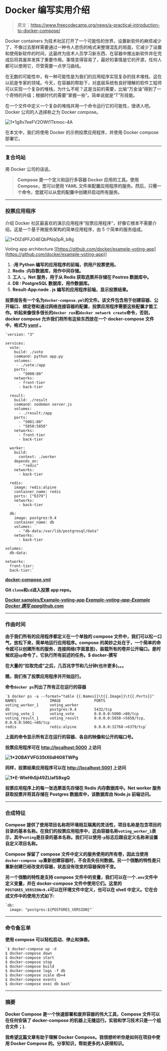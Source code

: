 # Docker 编写实用介绍

> 原文：<https://www.freecodecamp.org/news/a-practical-introduction-to-docker-compose/>

Docker containers 为技术社区打开了一个可能性的世界，设置新软件的麻烦减少了，不像过去那样需要通过一种令人悲伤的格式来整理混乱的局面，它减少了设置和使用新软件的时间，这最终为技术人员学习新东西、在容器中推出新软件并在完成后将其废弃发挥了重要作用。事情变得容易了，最好的事情是它的开源，任何人都可以使用它，尽管需要一点学习曲线。

在无数的可能性中，有一种可能性是为我们的应用程序实现复杂的技术堆栈，这在以前是专家的领域。今天，在容器的帮助下，对底层系统有良好理解的软件工程师可以实现一个复杂的堆栈，为什么不呢？这是当前的需要，比喻“万金油”得到了一个奇特的升级；根据时代的需要“掌握一些”。简单说就是“T”形技能。

在一个文件中定义一个复杂的堆栈并用一个命令运行它的可能性，很诱人吧。Docker 公司的人选择称之为 Docker compose。

![1*1g8v7eeFV2OWt1Tkmoc-4A](img/20549c3c8963e385d3404e0aa95cdcd8.png)

在本文中，我们将使用 Docker 的示例投票应用程序，并使用 Docker compose 部署它。

* * *

### 复合坞站

用 Docker 公司的话说。

> **Compose 是一个定义和运行多容器 Docker 应用的工具。使用 Compose，您可以使用 YAML 文件来配置应用程序的服务。然后，只需一个命令，您就可以从您的配置中创建并启动所有服务。**

* * *

### 投票应用程序

介绍 Docker 社区最喜欢的演示应用程序“投票应用程序”，好像它根本不需要介绍。这是一个基于微服务架构的简单应用程序，由 5 个简单的服务组成。

![1*DIZdPFJO4EQbPNq0pR_b8g](img/d61cb64780c9fbf377f50da3c2e142ba.png)

Voting app architecture [[https://github.com/docker/example-voting-app](https://github.com/docker/example-voting-app)]

1.  **:用 Python 编写的应用程序的前端，供用户投票使用。**
2.  ******Redis**** :内存数据库，用作中间存储。**
3.  ******工人**** :。Net 服务，用于从 Redis 获取选票并存储在 Postres 数据库中。**
4.  ******DB**** : PostgreSQL 数据库，用作数据库。**
5.  ******Result-App****:node . js 编写的应用程序前端，显示投票结果。**

**投票报告有一个名为`docker-compose.yml`的文件。该文件包含用于创建容器、公开端口、绑定卷和通过网络连接容器的配置，投票应用程序需要这些配置才能工作。听起来像很多很长的`docker run`和`docker network create`命令，否则，docker compose 允许我们将所有这些东西放在一个 docker-compose 文件中，格式为 [yaml](http://yaml.org/start.html) 。**

```
`version: "3"

services:
  vote:
    build: ./vote
    command: python app.py
    volumes:
     - ./vote:/app
    ports:
      - "5000:80"
    networks:
      - front-tier
      - back-tier

  result:
    build: ./result
    command: nodemon server.js
    volumes:
      - ./result:/app
    ports:
      - "5001:80"
      - "5858:5858"
    networks:
      - front-tier
      - back-tier

  worker:
    build:
      context: ./worker
    depends_on:
      - "redis"
    networks:
      - back-tier

  redis:
    image: redis:alpine
    container_name: redis
    ports: ["6379"]
    networks:
      - back-tier

  db:
    image: postgres:9.4
    container_name: db
    volumes:
      - "db-data:/var/lib/postgresql/data"
    networks:
      - back-tier

volumes:
  db-data:

networks:
  front-tier:
  back-tier:`
```

**[docker-compose.yml](https://gist.github.com/faizanbashir/36b81228ea941dcc49575dc69b8369d9#file-docker-compose-yml)**

**Git `clone`和`cd`进入投票 app repo。**

**[**Docker samples/Example-voting-app**](https://github.com/dockersamples/example-voting-app)
[*Example-voting-app-Example Docker 撰写 app*github.com](https://github.com/dockersamples/example-voting-app)**

* * *

### **作曲时间**

**由于我们所有的应用程序都定义在一个单独的 compose 文件中，我们可以松一口气，放松下来，简单地运行应用程序。compose 的美妙之处在于，一个简单的命令就可以创建所有的服务，连接网络(字面意思)，装载所有的卷并公开端口。是时候欢迎`up`命令了，它执行所有前述的任务。$ docker-撰写**

**在大量的“拉取完成”之后，几百兆字节和几分钟(也许更多)。。。**

**瞧，我们有了投票应用程序并开始运行。**

**命令`docker ps`列出了所有正在运行的容器**

```
`$ docker ps -a --format="table {{.Names}}\t{{.Image}}\t{{.Ports}}" 
NAMES               IMAGE               PORTS
voting_worker_1     voting_worker      
db                  postgres:9.4        5432/tcp
voting_vote_1       voting_vote         0.0.0.0:5000->80/tcp
voting_result_1     voting_result       0.0.0.0:5858->5858/tcp, 0.0.0.0:5001->80/tcp
redis               redis:alpine        0.0.0.0:32768->6379/tcp`
```

**上面的命令显示所有正在运行的容器、各自的映像和公开的端口号。**

**投票应用程序可在 [http://localhost:5000](http://localhost:5000/) 上访问**

**![1*2OBAYVFG35tX6dHI08TWPg](img/8ac5a162205edeb5c7b415b9a487c80a.png)**

**同样，投票结果应用程序可以在 [http://localhost:5001](http://localhost:5001/) 上访问**

**![1*E-WleHhSji49ZLIafS8xgQ](img/09e43be380fb0bf59d904ea2b2772d6e.png)**

**投票应用程序上的每一张选票首先存储在 Redis 内存数据库中。Net worker 服务获取投票并将其存储在 Postgres 数据库中，该数据库由 Node.js 前端访问。**

* * *

### **合成特征**

**Compose 提供了使用项目名称将环境相互隔离的灵活性，项目名称是包含项目的目录的基本名称。在我们的投票应用程序中，这由容器名称`voting_worker_1`表示，其中`voting`是目录的基本名称。我们可以使用`-p`标志后跟自定义名称来设置自定义项目名称。**

**Compose 保留了 compose 文件中定义的服务使用的所有卷，因此当使用`docker-compose up`重新创建容器时，不会丢失任何数据。另一个很酷的特性是只重新创建已经改变的容器，状态没有改变的容器保持不变。**

**另一个很酷的特性是支持 compose 文件中的变量，我们可以在一个`.env`文件中定义变量，并在 docker-compose 文件中使用它们。这里的`POSTGRES_VERSION=9.4`可以在环境文件中定义，也可以在 shell 中定义。它在合成文件中的使用方式如下:**

```
`db:  
  image: "postgres:${POSTGRES_VERSION}"`
```

* * *

### **命令备忘单**

**使用 compose 可以轻松启动、停止和弹奏。**

```
`$ docker-compose up -d
$ docker-compose down
$ docker-compose start
$ docker-compose stop
$ docker-compose build
$ docker-compose logs -f db
$ docker-compose scale db=4
$ docker-compose events
$ docker-compose exec db bash`
```

* * *

### **摘要**

**Docker Compose 是一个快速部署和废弃容器的伟大工具，Compose 文件可以在任何安装了 docker-compose 的机器上无缝运行。实验和学习技术只是一个组合文件；).**

**我希望这篇文章有助于理解 Docker Compose。我很想听听你是如何在项目中使用 Docker Compose 的。分享知识，帮助更多的人获得知识。**